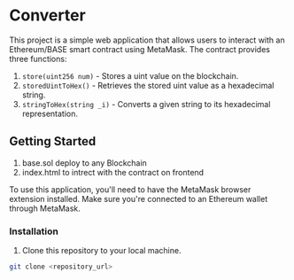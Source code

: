 # Converter

This project is a simple web application that allows users to interact with an Ethereum/BASE smart contract using MetaMask. The contract provides three functions:
1. `store(uint256 num)` - Stores a uint value on the blockchain.
2. `storedUintToHex()` - Retrieves the stored uint value as a hexadecimal string.
3. `stringToHex(string _i)` - Converts a given string to its hexadecimal representation.

## Getting Started

1. base.sol deploy to any Blockchain
2. index.html to intrect with the contract on frontend

To use this application, you'll need to have the MetaMask browser extension installed. Make sure you're connected to an Ethereum wallet through MetaMask.

### Installation

1. Clone this repository to your local machine.

```bash
git clone <repository_url>
